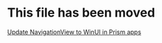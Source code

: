 # This file has been moved

[Update NavigationView to WinUI in Prism apps](https://github.com/microsoft/WindowsTemplateStudio/blob/release/docs/UWP/projectTypes/fromnavigationviewtowinui/prism-cs.md)